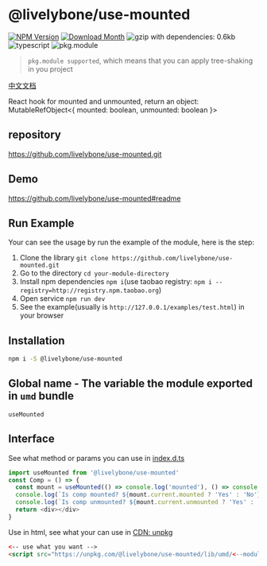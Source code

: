 # @livelybone/use-mounted
[![NPM Version](http://img.shields.io/npm/v/@livelybone/use-mounted.svg?style=flat-square)](https://www.npmjs.com/package/@livelybone/use-mounted)
[![Download Month](http://img.shields.io/npm/dm/@livelybone/use-mounted.svg?style=flat-square)](https://www.npmjs.com/package/@livelybone/use-mounted)
![gzip with dependencies: 0.6kb](https://img.shields.io/badge/gzip--with--dependencies-0.6kb-brightgreen.svg "gzip with dependencies: 0.6kb")
![typescript](https://img.shields.io/badge/typescript-supported-blue.svg "typescript")
![pkg.module](https://img.shields.io/badge/pkg.module-supported-blue.svg "pkg.module")

> `pkg.module supported`, which means that you can apply tree-shaking in you project

[中文文档](./README-CN.md)

React hook for mounted and unmounted, return an object: MutableRefObject<{ mounted: boolean, unmounted: boolean }>

## repository
https://github.com/livelybone/use-mounted.git

## Demo
https://github.com/livelybone/use-mounted#readme

## Run Example
Your can see the usage by run the example of the module, here is the step:

1. Clone the library `git clone https://github.com/livelybone/use-mounted.git`
2. Go to the directory `cd your-module-directory`
3. Install npm dependencies `npm i`(use taobao registry: `npm i --registry=http://registry.npm.taobao.org`)
4. Open service `npm run dev`
5. See the example(usually is `http://127.0.0.1/examples/test.html`) in your browser

## Installation
```bash
npm i -S @livelybone/use-mounted
```

## Global name - The variable the module exported in `umd` bundle
`useMounted`

## Interface
See what method or params you can use in [index.d.ts](./index.d.ts)

```typescript jsx
import useMounted from '@livelybone/use-mounted'
const Comp = () => {
  const mount = useMounted(() => console.log('mounted'), () => console.log('unmounted'))
  console.log(`Is comp mounted? ${mount.current.mounted ? 'Yes' : 'No'}`)
  console.log(`Is comp unmounted? ${mount.current.unmounted ? 'Yes' : 'No'}`)
  return <div></div>
}
```

Use in html, see what your can use in [CDN: unpkg](https://unpkg.com/@livelybone/use-mounted/lib/umd/)
```html
<-- use what you want -->
<script src="https://unpkg.com/@livelybone/use-mounted/lib/umd/<--module-->.js"></script>
```
